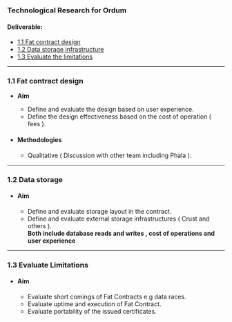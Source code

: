 ### Technological Research for Ordum 

#### Deliverable:
* [1.1 Fat contract design](https://github.com/OrdumLTD/Technology-Research/issues/2)
* [1.2 Data storage infrastructure](https://github.com/OrdumLTD/Technology-Research/issues/3)
* [1.3 Evaluate the limitations](https://github.com/OrdumLTD/Technology-Research/issues/4)

---
### **1.1 Fat contract design**
- **Aim**
  - Define and evaluate the design based on user experience.
  - Define the design effectiveness based on the cost of operation ( fees ).
 
- #### Methodologies ####
  - Qualitative ( Discussion with other team including Phala ).
  
---
### **1.2 Data storage**
- #### Aim ####
  - Define and evaluate storage layout in the contract.
  - Define and evaluate external storage infrastructures ( Crust and others ). </br>
  **Both include database reads and writes , cost of operations and user experience**
  
---
### **1.3 Evaluate Limitations**
- #### Aim ####
  - Evaluate short comings of Fat Contracts e.g data races.
  - Evaluate uptime and execution of Fat Contract.
  - Evaluate portability of the issued certificates.
